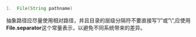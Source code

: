 ``` java
1.	File(String pathname)
```

抽象路径应尽量使用相对路径，并且目录的层级分隔符不要直接写”/”或”\”,应使用**File.separator**这个常量表示，以避免不同系统带来的差异。